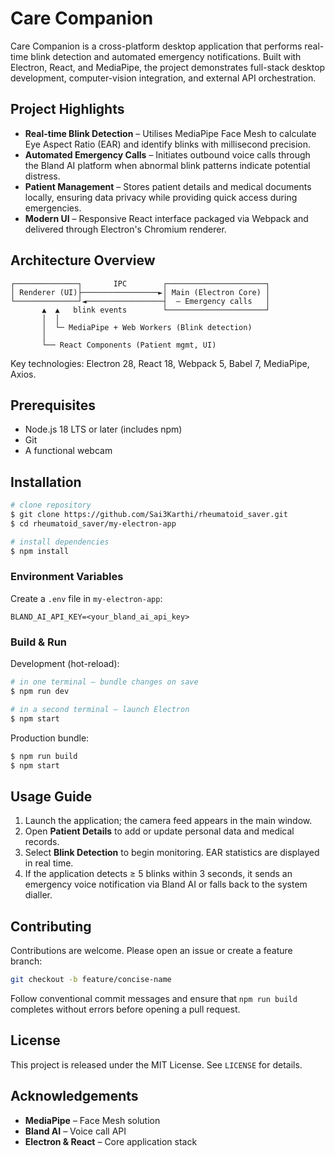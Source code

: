 # Care Companion

Care Companion is a cross-platform desktop application that performs real-time blink detection and automated emergency notifications. Built with Electron, React, and MediaPipe, the project demonstrates full-stack desktop development, computer-vision integration, and external API orchestration.

## Project Highlights

- **Real-time Blink Detection** – Utilises MediaPipe Face Mesh to calculate Eye Aspect Ratio (EAR) and identify blinks with millisecond precision.
- **Automated Emergency Calls** – Initiates outbound voice calls through the Bland AI platform when abnormal blink patterns indicate potential distress.
- **Patient Management** – Stores patient details and medical documents locally, ensuring data privacy while providing quick access during emergencies.
- **Modern UI** – Responsive React interface packaged via Webpack and delivered through Electron's Chromium renderer.

## Architecture Overview

```
┌──────────────┐       IPC        ┌──────────────────────┐
│ Renderer (UI)├─────────────────►│ Main (Electron Core) │
└──────────────┘◄─────────────────┤  – Emergency calls   │
       ▲  ▲   blink events        └──────────────────────┘
       │  │
       │  └─ MediaPipe + Web Workers (Blink detection)
       │
       └── React Components (Patient mgmt, UI)
```

Key technologies: Electron 28, React 18, Webpack 5, Babel 7, MediaPipe, Axios.

## Prerequisites

- Node.js 18 LTS or later (includes npm)
- Git
- A functional webcam

## Installation

```bash
# clone repository
$ git clone https://github.com/Sai3Karthi/rheumatoid_saver.git
$ cd rheumatoid_saver/my-electron-app

# install dependencies
$ npm install
```

### Environment Variables

Create a `.env` file in `my-electron-app`:

```env
BLAND_AI_API_KEY=<your_bland_ai_api_key>
```

### Build & Run

Development (hot-reload):

```bash
# in one terminal – bundle changes on save
$ npm run dev

# in a second terminal – launch Electron
$ npm start
```

Production bundle:

```bash
$ npm run build
$ npm start
```

## Usage Guide

1. Launch the application; the camera feed appears in the main window.
2. Open **Patient Details** to add or update personal data and medical records.
3. Select **Blink Detection** to begin monitoring. EAR statistics are displayed in real time.
4. If the application detects ≥ 5 blinks within 3 seconds, it sends an emergency voice notification via Bland AI or falls back to the system dialler.

## Contributing

Contributions are welcome. Please open an issue or create a feature branch:

```bash
git checkout -b feature/concise-name
```

Follow conventional commit messages and ensure that `npm run build` completes without errors before opening a pull request.

## License

This project is released under the MIT License. See `LICENSE` for details.

## Acknowledgements

- **MediaPipe** – Face Mesh solution
- **Bland AI** – Voice call API
- **Electron & React** – Core application stack 